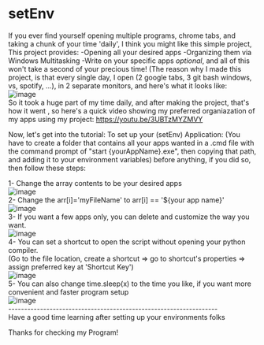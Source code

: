 # setEnv
If you ever find yourself opening multiple programs, chrome tabs, and taking a chunk of your time 'daily', I think you might like this simple project, This project provides: -Opening all your desired apps -Organizing them via Windows Multitasking -Write on your specific apps *optional*, and all of this won't take a second of your precious time!
(The reason why I made this project, is that every single day, I open (2 google tabs, 3 git bash windows, vs, spotify, ...), in 2 separate monitors, and here's what it looks like:
<br>
![image](https://user-images.githubusercontent.com/130024303/230506835-f78dd37a-7703-4816-90e5-32a71629dada.png)
<br>
So it took a huge part of my time daily, and after making the project, that's how it went
, so here's a quick video showing my preferred organiazation of my apps using my project:
https://youtu.be/3UBTzMYZMVY


Now, let's get into the tutorial:
To set up your (setEnv) Application:
(You have to create a folder that contains all your apps wanted in a .cmd file with the command prompt of "start {yourAppName}.exe", then copying that path, and adding it to
your environment variables) before anything, if you did so, then follow these steps:

1- Change the array contents to be your desired apps <br> 
	![image](https://user-images.githubusercontent.com/130024303/230269407-f3231353-0324-47a0-9c41-a813a166e53e.png) <br>
2- Change the arr[i]='myFileName' to arr[i] == '${your app name}' <br>
	![image](https://user-images.githubusercontent.com/130024303/230269517-6b53943a-a3ad-43c9-a30f-d51abfbbb0dc.png) <br>
3- If you want a few apps only, you can delete and customize the way you want. <br>
	![image](https://user-images.githubusercontent.com/130024303/230269583-29f97aa3-928e-4b73-b6a6-a90184e7e997.png) <br>
4- You can set a shortcut to open the script without opening your python compiler. <br>
	(Go to the file location, create a shortcut => go to shortcut's properties => assign preferred key at 'Shortcut Key') <br>
	![image](https://user-images.githubusercontent.com/130024303/230269819-94cfba37-64b3-4bfb-9d33-7def4bc2a306.png) <br>
5- You can also change time.sleep(x) to the time you like, if you want more convenient and faster program setup <br>
	![image](https://user-images.githubusercontent.com/130024303/230269888-f3fa7742-24e5-47db-8627-42412a2a6885.png)<br>
------------------------------------------------------------------ <br>
Have a good time learning after setting up your environments folks <br>

Thanks for checking my Program!
